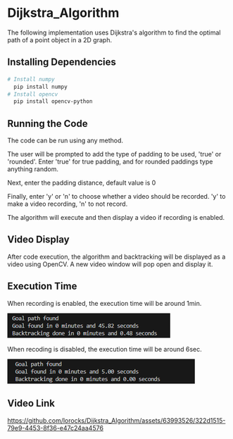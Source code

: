 # Dijkstra_Algorithm
The following implementation uses Dijkstra's algorithm to find the optimal path of a point object in a 2D graph.

## Installing Dependencies
```bash
# Install numpy
  pip install numpy
# Install opencv
  pip install opencv-python
```

## Running the Code
The code can be run using any method.

The user will be prompted to add the type of padding to be used, 'true' or 'rounded'.
Enter 'true' for true padding, and for rounded paddings type anything random.

Next, enter the padding distance, default value is 0

Finally, enter 'y' or 'n' to choose whether a video should be recorded.
'y' to make a video recording, 'n' to not record.

The algorithm will execute and then display a video if recording is enabled.


## Video Display
After code execution, the algorithm and backtracking will be displayed as a video using OpenCV.
A new video window will pop open and display it.


## Execution Time
When recording is enabled, the execution time will be around 1min.

![](https://github.com/lorocks/Dijkstra_Algorithm/blob/main/recording%20time.PNG)

When recoding is disabled, the execution time will be around 6sec.

![](https://github.com/lorocks/Dijkstra_Algorithm/blob/main/non%20recording%20time.PNG)


## Video Link
https://github.com/lorocks/Dijkstra_Algorithm/assets/63993526/322d1515-79e9-4453-8f36-e47c24aa4576


